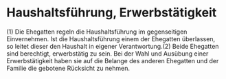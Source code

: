 # Haushaltsführung, Erwerbstätigkeit

(1) Die Ehegatten regeln die Haushaltsführung im gegenseitigen Einvernehmen. Ist die Haushaltsführung einem der Ehegatten überlassen, so leitet dieser den Haushalt in eigener Verantwortung.(2) Beide Ehegatten sind berechtigt, erwerbstätig zu sein. Bei der Wahl und Ausübung einer Erwerbstätigkeit haben sie auf die Belange des anderen Ehegatten und der Familie die gebotene Rücksicht zu nehmen. 

